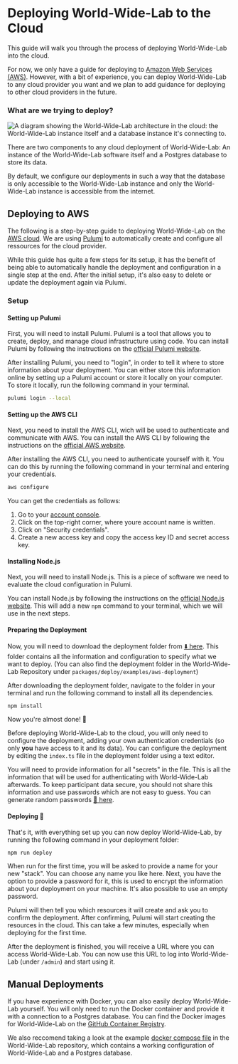 # Deploying World-Wide-Lab to the Cloud

This guide will walk you through the process of deploying World-Wide-Lab into the cloud.

For now, we only have a guide for deploying to [Amazon Web Services (AWS)](https://aws.amazon.com/). However, with a bit of experience, you can deploy World-Wide-Lab to any cloud provider you want and we plan to add guidance for deploying to other cloud providers in the future.

### What are we trying to deploy?

![A diagram showing the World-Wide-Lab architecture in the cloud: the World-Wide-Lab instance itself and a database instance it's connecting to.](/img/diagrams/cloud.png)

There are two components to any cloud deployment of World-Wide-Lab: An instance of the World-Wide-Lab software itself and a Postgres database to store its data.

By default, we configure our deployments in such a way that the database is only accessible to the World-Wide-Lab instance and only the World-Wide-Lab instance is accessible from the internet.

## Deploying to AWS

The following is a step-by-step guide to deploying World-Wide-Lab on the [AWS cloud](https://aws.amazon.com/). We are using [Pulumi](https://www.pulumi.com/) to automatically create and configure all ressources for the cloud provider.

While this guide has quite a few steps for its setup, it has the benefit of being able to automatically handle the deployment and configuration in a single step at the end. After the initial setup, it's also easy to delete or update the deployment again via Pulumi.

### Setup

#### Setting up Pulumi

First, you will need to install Pulumi. Pulumi is a tool that allows you to create, deploy, and manage cloud infrastructure using code. You can install Pulumi by following the instructions on the [official Pulumi website](https://www.pulumi.com/docs/install/).

After installing Pulumi, you need to "login", in order to tell it where to store information about your deployment. You can either store this information online by setting up a Pulumi account or store it locally on your computer. To store it locally, run the following command in your terminal.

```bash
pulumi login --local
```

#### Setting up the AWS CLI

Next, you need to install the AWS CLI, wich will be used to authenticate and communicate with AWS. You can install the AWS CLI by following the instructions on the [official AWS website](https://docs.aws.amazon.com/cli/latest/userguide/getting-started-install.html).

After installing the AWS CLI, you need to authenticate yourself with it. You can do this by running the following command in your terminal and entering your credentials.

```bash
aws configure
```

You can get the credentials as follows:

1. Go to your [account console](https://console.aws.amazon.com).
2. Click on the top-right corner, where youre account name is written.
3. Click on "Security credentials".
4. Create a new access key and copy the access key ID and secret access key.

#### Installing Node.js

Next, you will need to install Node.js. This is a piece of software we need to evaluate the cloud configuration in Pulumi.

You can install Node.js by following the instructions on the [official Node.js website](https://nodejs.org/en/download/). This will add a new `npm` command to your terminal, which we will use in the next steps.

#### Preparing the Deployment

Now, you will need to download the deployment folder from [⬇️ here](https://download-directory.github.io/?url=https%3A%2F%2Fgithub.com%2Fworld-wide-lab%2Fworld-wide-lab%2Ftree%2Fmain%2Fpackages%2Fdeploy%2Fexamples%2Faws-deployment). This folder contains all the information and configuration to specify what we want to deploy. (You can also find the deployment folder in the World-Wide-Lab Repository under `packages/deploy/examples/aws-deployment`)

After downloading the deployment folder, navigate to the folder in your terminal and run the following command to install all its dependencies.

```bash
npm install
```

Now you're almost done! 🎉

Before deploying World-Wide-Lab to the cloud, you will only need to configure the deployment, adding your own authentication credentials (so only **you** have access to it and its data). You can configure the deployment by editing the `index.ts` file in the deployment folder using a text editor.

You will need to provide information for all "secrets" in the file. This is all the information that will be used for authenticating with World-Wide-Lab afterwards. To keep participant data secure, you should not share this information and use passwords which are not easy to guess. You can generate random passwords [🎲 here](https://www.random.org/strings/?num=5&len=25&digits=on&upperalpha=on&loweralpha=on&format=html&rnd=new).

#### Deploying 🚀

That's it, with everything set up you can now deploy World-Wide-Lab, by running the following command in your deployment folder:

```bash
npm run deploy
```

When run for the first time, you will be asked to provide a name for your new "stack". You can choose any name you like here. Next, you have the option to provide a password for it, this is used to encrypt the information about your deployment on your machine. It's also possible to use an empty password.

Pulumi will then tell you which resources it will create and ask you to confirm the deployment. After confirming, Pulumi will start creating the resources in the cloud. This can take a few minutes, especially when deploying for the first time.

After the deployment is finished, you will receive a URL where you can access World-Wide-Lab. You can now use this URL to log into World-Wide-Lab (under `/admin`) and start using it.

## Manual Deployments

If you have experience with Docker, you can also easily deploy World-Wide-Lab yourself. You will only need to run the Docker container and provide it with a connection to a Postgres database. You can find the Docker images for World-Wide-Lab on the [GitHub Container Registry](https://github.com/world-wide-lab/world-wide-lab/pkgs/container/server).

We also reccomend taking a look at the example [docker compose file](https://github.com/world-wide-lab/world-wide-lab/blob/main/docker/docker-compose.yml) in the World-Wide-Lab repository, which contains a working configuration of World-Wide-Lab and a Postgres database.
